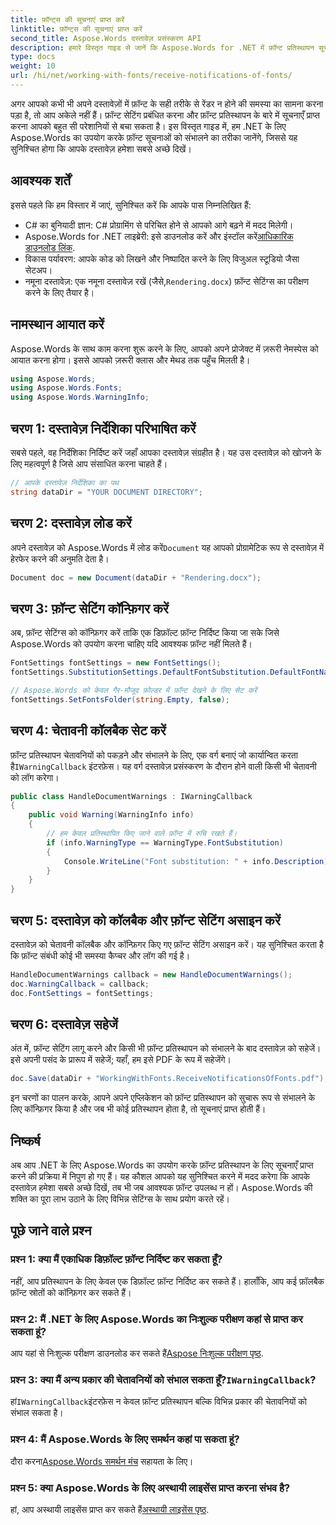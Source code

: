```yaml
---
title: फ़ॉन्ट्स की सूचनाएं प्राप्त करें
linktitle: फ़ॉन्ट्स की सूचनाएं प्राप्त करें
second_title: Aspose.Words दस्तावेज़ प्रसंस्करण API
description: हमारे विस्तृत गाइड से जानें कि Aspose.Words for .NET में फ़ॉन्ट प्रतिस्थापन सूचनाएँ कैसे प्राप्त करें। सुनिश्चित करें कि आपके दस्तावेज़ हर बार सही तरीके से रेंडर हों।
type: docs
weight: 10
url: /hi/net/working-with-fonts/receive-notifications-of-fonts/
---
```



अगर आपको कभी भी अपने दस्तावेज़ों में फ़ॉन्ट के सही तरीके से रेंडर न होने की समस्या का सामना करना पड़ा है, तो आप अकेले नहीं हैं। फ़ॉन्ट सेटिंग प्रबंधित करना और फ़ॉन्ट प्रतिस्थापन के बारे में सूचनाएँ प्राप्त करना आपको बहुत सी परेशानियों से बचा सकता है। इस विस्तृत गाइड में, हम .NET के लिए Aspose.Words का उपयोग करके फ़ॉन्ट सूचनाओं को संभालने का तरीका जानेंगे, जिससे यह सुनिश्चित होगा कि आपके दस्तावेज़ हमेशा सबसे अच्छे दिखें।

## आवश्यक शर्तें

इससे पहले कि हम विस्तार में जाएं, सुनिश्चित करें कि आपके पास निम्नलिखित हैं:

- C# का बुनियादी ज्ञान: C# प्रोग्रामिंग से परिचित होने से आपको आगे बढ़ने में मदद मिलेगी।
-  Aspose.Words for .NET लाइब्रेरी: इसे डाउनलोड करें और इंस्टॉल करें[आधिकारिक डाउनलोड लिंक](https://releases.aspose.com/words/net/).
- विकास पर्यावरण: आपके कोड को लिखने और निष्पादित करने के लिए विजुअल स्टूडियो जैसा सेटअप।
-  नमूना दस्तावेज़: एक नमूना दस्तावेज़ रखें (जैसे,`Rendering.docx`) फ़ॉन्ट सेटिंग्स का परीक्षण करने के लिए तैयार है।

## नामस्थान आयात करें

Aspose.Words के साथ काम करना शुरू करने के लिए, आपको अपने प्रोजेक्ट में ज़रूरी नेमस्पेस को आयात करना होगा। इससे आपको ज़रूरी क्लास और मेथड तक पहुँच मिलती है।

```csharp
using Aspose.Words;
using Aspose.Words.Fonts;
using Aspose.Words.WarningInfo;
```

## चरण 1: दस्तावेज़ निर्देशिका परिभाषित करें

सबसे पहले, वह निर्देशिका निर्दिष्ट करें जहाँ आपका दस्तावेज़ संग्रहीत है। यह उस दस्तावेज़ को खोजने के लिए महत्वपूर्ण है जिसे आप संसाधित करना चाहते हैं।

```csharp
// आपके दस्तावेज़ निर्देशिका का पथ
string dataDir = "YOUR DOCUMENT DIRECTORY";
```

## चरण 2: दस्तावेज़ लोड करें

 अपने दस्तावेज़ को Aspose.Words में लोड करें`Document` यह आपको प्रोग्रामेटिक रूप से दस्तावेज़ में हेरफेर करने की अनुमति देता है।

```csharp
Document doc = new Document(dataDir + "Rendering.docx");
```

## चरण 3: फ़ॉन्ट सेटिंग कॉन्फ़िगर करें

अब, फ़ॉन्ट सेटिंग्स को कॉन्फ़िगर करें ताकि एक डिफ़ॉल्ट फ़ॉन्ट निर्दिष्ट किया जा सके जिसे Aspose.Words को उपयोग करना चाहिए यदि आवश्यक फ़ॉन्ट नहीं मिलते हैं।

```csharp
FontSettings fontSettings = new FontSettings();
fontSettings.SubstitutionSettings.DefaultFontSubstitution.DefaultFontName = "Arial";

// Aspose.Words को केवल गैर-मौजूद फ़ोल्डर में फ़ॉन्ट देखने के लिए सेट करें
fontSettings.SetFontsFolder(string.Empty, false);
```

## चरण 4: चेतावनी कॉलबैक सेट करें

 फ़ॉन्ट प्रतिस्थापन चेतावनियों को पकड़ने और संभालने के लिए, एक वर्ग बनाएं जो कार्यान्वित करता है`IWarningCallback` इंटरफ़ेस। यह वर्ग दस्तावेज़ प्रसंस्करण के दौरान होने वाली किसी भी चेतावनी को लॉग करेगा।

```csharp
public class HandleDocumentWarnings : IWarningCallback
{
    public void Warning(WarningInfo info)
    {
        // हम केवल प्रतिस्थापित किए जाने वाले फ़ॉन्ट में रुचि रखते हैं।
        if (info.WarningType == WarningType.FontSubstitution)
        {
            Console.WriteLine("Font substitution: " + info.Description);
        }
    }
}
```

## चरण 5: दस्तावेज़ को कॉलबैक और फ़ॉन्ट सेटिंग असाइन करें

दस्तावेज़ को चेतावनी कॉलबैक और कॉन्फ़िगर किए गए फ़ॉन्ट सेटिंग असाइन करें। यह सुनिश्चित करता है कि फ़ॉन्ट संबंधी कोई भी समस्या कैप्चर और लॉग की गई है।

```csharp
HandleDocumentWarnings callback = new HandleDocumentWarnings();
doc.WarningCallback = callback;
doc.FontSettings = fontSettings;
```

## चरण 6: दस्तावेज़ सहेजें

अंत में, फ़ॉन्ट सेटिंग लागू करने और किसी भी फ़ॉन्ट प्रतिस्थापन को संभालने के बाद दस्तावेज़ को सहेजें। इसे अपनी पसंद के प्रारूप में सहेजें; यहाँ, हम इसे PDF के रूप में सहेजेंगे।

```csharp
doc.Save(dataDir + "WorkingWithFonts.ReceiveNotificationsOfFonts.pdf");
```

इन चरणों का पालन करके, आपने अपने एप्लिकेशन को फ़ॉन्ट प्रतिस्थापन को सुचारू रूप से संभालने के लिए कॉन्फ़िगर किया है और जब भी कोई प्रतिस्थापन होता है, तो सूचनाएं प्राप्त होती हैं।

## निष्कर्ष

अब आप .NET के लिए Aspose.Words का उपयोग करके फ़ॉन्ट प्रतिस्थापन के लिए सूचनाएँ प्राप्त करने की प्रक्रिया में निपुण हो गए हैं। यह कौशल आपको यह सुनिश्चित करने में मदद करेगा कि आपके दस्तावेज़ हमेशा सबसे अच्छे दिखें, तब भी जब आवश्यक फ़ॉन्ट उपलब्ध न हों। Aspose.Words की शक्ति का पूरा लाभ उठाने के लिए विभिन्न सेटिंग्स के साथ प्रयोग करते रहें।

## पूछे जाने वाले प्रश्न

### प्रश्न 1: क्या मैं एकाधिक डिफ़ॉल्ट फ़ॉन्ट निर्दिष्ट कर सकता हूँ?

नहीं, आप प्रतिस्थापन के लिए केवल एक डिफ़ॉल्ट फ़ॉन्ट निर्दिष्ट कर सकते हैं। हालाँकि, आप कई फ़ॉलबैक फ़ॉन्ट स्रोतों को कॉन्फ़िगर कर सकते हैं।

### प्रश्न 2: मैं .NET के लिए Aspose.Words का निःशुल्क परीक्षण कहां से प्राप्त कर सकता हूं?

 आप यहां से निःशुल्क परीक्षण डाउनलोड कर सकते हैं[Aspose निःशुल्क परीक्षण पृष्ठ](https://releases.aspose.com/).

###  प्रश्न 3: क्या मैं अन्य प्रकार की चेतावनियों को संभाल सकता हूँ?`IWarningCallback`?

 हां`IWarningCallback`इंटरफ़ेस न केवल फ़ॉन्ट प्रतिस्थापन बल्कि विभिन्न प्रकार की चेतावनियों को संभाल सकता है।

### प्रश्न 4: मैं Aspose.Words के लिए समर्थन कहां पा सकता हूं?

 दौरा करना[Aspose.Words समर्थन मंच](https://forum.aspose.com/c/words/8) सहायता के लिए।

### प्रश्न 5: क्या Aspose.Words के लिए अस्थायी लाइसेंस प्राप्त करना संभव है?

 हां, आप अस्थायी लाइसेंस प्राप्त कर सकते हैं[अस्थायी लाइसेंस पृष्ठ](https://purchase.aspose.com/temporary-license/).